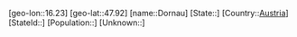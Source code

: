 ﻿---
location: [47.92,16.23]
type: City
tags:
- geo/City


SpocWebEntityId: 29849
isDeleted: false
confidential: public

---
[geo-lon::16.23]
[geo-lat::47.92]
[name::Dornau]
[State::]
[Country::[Austria](geo/Continent/Europe/Austria.md)]
[StateId::]
[Population::]
[Unknown::]

